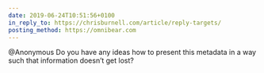 ```yaml
---
date: 2019-06-24T10:51:56+0100
in_reply_to: https://chrisburnell.com/article/reply-targets/
posting_method: https://omnibear.com
---
```


@​Anonymous Do you have any ideas how to present this metadata in a way such that information doesn’t get lost?
